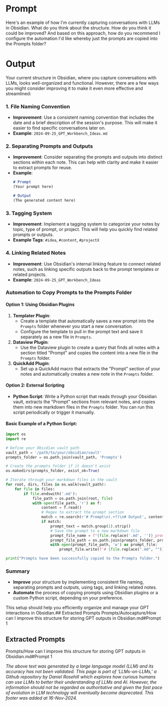# Prompt

Here's an example of how I'm currently capturing conversations with LLMs in Obsidian. What do you think about the structure. How do you think it could be improved? And based on this approach, how do you recommend I configure the automation I'd like whereby just the prompts are copied into the Prompts folder?

# Output

Your current structure in Obsidian, where you capture conversations with LLMs, looks well-organized and functional. However, there are a few ways you might consider improving it to make it even more effective and streamlined:

### 1. File Naming Convention

- **Improvement**: Use a consistent naming convention that includes the date and a brief description of the session's purpose. This will make it easier to find specific conversations later on.
- **Example**: `2024-09-25_GPT_Workbench_Ideas.md`

### 2. Separating Prompts and Outputs

- **Improvement**: Consider separating the prompts and outputs into distinct sections within each note. This can help with clarity and make it easier to extract prompts for reuse.
- **Example**:
  ```markdown
  # Prompt
  (Your prompt here)

  # Output
  (The generated content here)
  ```

### 3. Tagging System

- **Improvement**: Implement a tagging system to categorize your notes by topic, type of prompt, or project. This will help you quickly find related prompts or outputs.
- **Example Tags**: `#idea`, `#content`, `#projectX`

### 4. Linking Related Notes

- **Improvement**: Use Obsidian's internal linking feature to connect related notes, such as linking specific outputs back to the prompt templates or related projects.
- **Example**: `2024-09-25_GPT_Workbench_Ideas`

### Automation to Copy Prompts to the Prompts Folder

#### Option 1: Using Obsidian Plugins

1. **Templater Plugin**:
   - Create a template that automatically saves a new prompt into the `Prompts` folder whenever you start a new conversation.
   - Configure the template to pull in the prompt text and save it separately as a new file in `Prompts`.
2. **Dataview Plugin**:
   - Use the Dataview plugin to create a query that finds all notes with a section titled "Prompt" and copies the content into a new file in the `Prompts` folder.
3. **QuickAdd Plugin**:
   - Set up a QuickAdd macro that extracts the "Prompt" section of your notes and automatically creates a new note in the `Prompts` folder.

#### Option 2: External Scripting

- **Python Script**: Write a Python script that reads through your Obsidian vault, extracts the "Prompt" sections from relevant notes, and copies them into new markdown files in the `Prompts` folder. You can run this script periodically or trigger it manually.

#### Basic Example of a Python Script:

```python
import os
import re

# Define your Obsidian vault path
vault_path = '/path/to/your/obsidian/vault'
prompts_folder = os.path.join(vault_path, 'Prompts')

# Create the prompts folder if it doesn't exist
os.makedirs(prompts_folder, exist_ok=True)

# Iterate through your markdown files in the vault
for root, dirs, files in os.walk(vault_path):
    for file in files:
        if file.endswith('.md'):
            file_path = os.path.join(root, file)
            with open(file_path, 'r') as f:
                content = f.read()
                # Regex to extract the prompt section
                match = re.search(r'# Prompt\n(.+?)\n# Output', content, re.DOTALL)
                if match:
                    prompt_text = match.group(1).strip()
                    # Save the prompt to a new markdown file
                    prompt_file_name = f"{file.replace('.md', '')}_prompt.md"
                    prompt_file_path = os.path.join(prompts_folder, prompt_file_name)
                    with open(prompt_file_path, 'w') as prompt_file:
                        prompt_file.write(f'# {file.replace(".md", "")} Prompt\n\n{prompt_text}')

print("Prompts have been successfully copied to the Prompts folder.")
```

### Summary

- **Improve** your structure by implementing consistent file naming, separating prompts and outputs, using tags, and linking related notes.
- **Automate** the process of copying prompts using Obsidian plugins or a custom Python script, depending on your preference.

This setup should help you efficiently organize and manage your GPT interactions in Obsidian.## Extracted Prompts
Prompts/Autocapture/How can I improve this structure for storing GPT outputs in Obsidian.md#Prompt 1

## Extracted Prompts

Prompts/How can I improve this structure for storing GPT outputs in Obsidian.md#Prompt 1

*The above text was generated by a large language model (LLM) and its accuracy has not been validated. This page is part of 'LLMs-on-LLMs,' a Github repository by Daniel Rosehill which explores how curious humans can use LLMs to better their understanding of LLMs and AI. However, the information should not be regarded as authoritative and given the fast pace of evolution in LLM technology will eventually become deprecated. This footer was added at 16-Nov-2024.*



